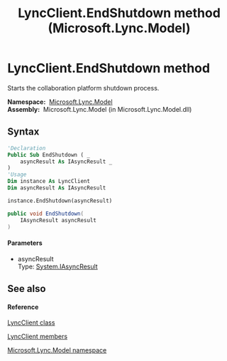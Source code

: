 ﻿---
title: LyncClient.EndShutdown method  (Microsoft.Lync.Model)
TOCTitle: 'EndShutdown method '
ms:assetid: M:Microsoft.Lync.Model.LyncClient.EndShutdown(System.IAsyncResult)_DI_3_UC_OCS14MrefLyncWPF
ms:mtpsurl: https://msdn.microsoft.com/en-us/library/microsoft.lync.model.lyncclient.endshutdown(v=office.15)
ms:contentKeyID: 48600324
ms.date: 07/28/2014
mtps_version: v=office.15
f1_keywords:
- Microsoft.Lync.Model.LyncClient.EndShutdown
dev_langs:
- CSharp
- JScript
- VB
- other
---

# LyncClient.EndShutdown method

Starts the collaboration platform shutdown process.

**Namespace:**  [Microsoft.Lync.Model](microsoft-lync-model-namespace_2.md)  
**Assembly:**  Microsoft.Lync.Model (in Microsoft.Lync.Model.dll)

## Syntax

``` vb
'Declaration
Public Sub EndShutdown ( _
    asyncResult As IAsyncResult _
)
'Usage
Dim instance As LyncClient
Dim asyncResult As IAsyncResult

instance.EndShutdown(asyncResult)
```

``` csharp
public void EndShutdown(
    IAsyncResult asyncResult
)
```

#### Parameters

  - asyncResult  
    Type: [System.IAsyncResult](http://msdn2.microsoft.com/en-us/library/ft8a6455)  

## See also

#### Reference

[LyncClient class](lyncclient-class-microsoft-lync-model_2.md)

[LyncClient members](lyncclient-members-microsoft-lync-model_2.md)

[Microsoft.Lync.Model namespace](microsoft-lync-model-namespace_2.md)


